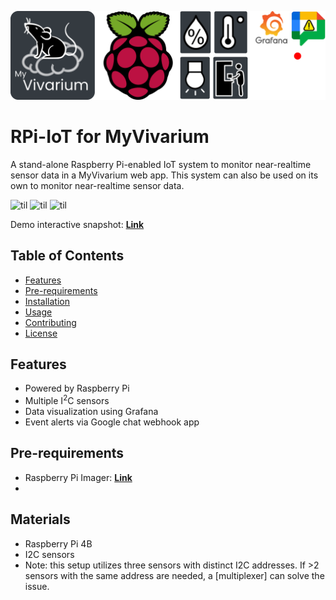 ![Logo](https://github.com/myvivarium/RPi-IoT/blob/main/images/IoT_graphical_abstract-mod.webp)

# RPi-IoT for MyVivarium

A stand-alone Raspberry Pi-enabled IoT system to monitor near-realtime sensor data in a MyVivarium web app. This system can also be used on its own to monitor near-realtime sensor data.


![til](./images/IOTsensors1.gif)
![til](./images/IOTsensors2.gif)
![til](./images/IOTsensors3.gif)

Demo interactive snapshot: **[Link](https://snapshots.raintank.io/dashboard/snapshot/BS9oMWCz8rpT2H3xoGVoHyDHSobyJrrW)**

## Table of Contents
- [Features](#features)
- [Pre-requirements](#pre-requirements)
- [Installation](#installation)
- [Usage](#usage)
- [Contributing](#contributing)
- [License](#license)

## Features
- Powered by Raspberry Pi
- Multiple I<sup>2</sup>C sensors
- Data visualization using Grafana
- Event alerts via Google chat webhook app

## Pre-requirements
- Raspberry Pi Imager: **[Link](https://www.raspberrypi.com/software/)**
- 

## Materials
- Raspberry Pi 4B
- I2C sensors
- Note: this setup utilizes three sensors with distinct I2C addresses. If >2 sensors with the same address are needed, a [multiplexer] can solve the issue.
